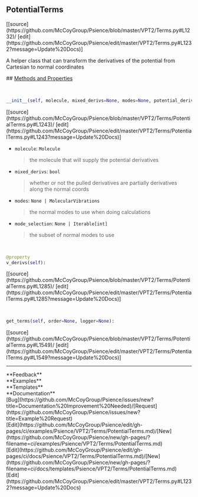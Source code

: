 ## <a id="Psience.VPT2.Terms.PotentialTerms">PotentialTerms</a> 

<div class="docs-source-link" markdown="1">
[[source](https://github.com/McCoyGroup/Psience/blob/master/VPT2/Terms.py#L1232)/
[edit](https://github.com/McCoyGroup/Psience/edit/master/VPT2/Terms.py#L1232?message=Update%20Docs)]
</div>

A helper class that can transform the derivatives of the potential from Cartesian to normal coordinates







<div class="collapsible-section">
 <div class="collapsible-section collapsible-section-header" markdown="1">
## <a class="collapse-link" data-toggle="collapse" href="#methods" markdown="1"> Methods and Properties</a> <a class="float-right" data-toggle="collapse" href="#methods"><i class="fa fa-chevron-down"></i></a>
 </div>
 <div class="collapsible-section collapsible-section-body collapse show" id="methods" markdown="1">
 
<a id="Psience.VPT2.Terms.PotentialTerms.__init__" class="docs-object-method">&nbsp;</a> 
```python
__init__(self, molecule, mixed_derivs=None, modes=None, potential_derivatives=None, mode_selection=None, logger=None, parallelizer=None, checkpointer=None, check_input_force_constants=True, allow_higher_potential_terms=False, hessian_tolerance=0.0001, grad_tolerance=0.0001, freq_tolerance=0.002, **opts): 
```
<div class="docs-source-link" markdown="1">
[[source](https://github.com/McCoyGroup/Psience/blob/master/VPT2/Terms/PotentialTerms.py#L1243)/
[edit](https://github.com/McCoyGroup/Psience/edit/master/VPT2/Terms/PotentialTerms.py#L1243?message=Update%20Docs)]
</div>

  - `molecule`: `Molecule`
    > the molecule that will supply the potential derivatives
  - `mixed_derivs`: `bool`
    > whether or not the pulled derivatives are partially derivatives along the normal coords
  - `modes`: `None | MolecularVibrations`
    > the normal modes to use when doing calculations
  - `mode_selection`: `None | Iterable[int]`
    > the subset of normal modes to use


<a id="Psience.VPT2.Terms.PotentialTerms.v_derivs" class="docs-object-method">&nbsp;</a> 
```python
@property
v_derivs(self): 
```
<div class="docs-source-link" markdown="1">
[[source](https://github.com/McCoyGroup/Psience/blob/master/VPT2/Terms/PotentialTerms.py#L1285)/
[edit](https://github.com/McCoyGroup/Psience/edit/master/VPT2/Terms/PotentialTerms.py#L1285?message=Update%20Docs)]
</div>


<a id="Psience.VPT2.Terms.PotentialTerms.get_terms" class="docs-object-method">&nbsp;</a> 
```python
get_terms(self, order=None, logger=None): 
```
<div class="docs-source-link" markdown="1">
[[source](https://github.com/McCoyGroup/Psience/blob/master/VPT2/Terms/PotentialTerms.py#L1549)/
[edit](https://github.com/McCoyGroup/Psience/edit/master/VPT2/Terms/PotentialTerms.py#L1549?message=Update%20Docs)]
</div>
 </div>
</div>












---


<div markdown="1" class="text-secondary">
<div class="container">
  <div class="row">
   <div class="col" markdown="1">
**Feedback**   
</div>
   <div class="col" markdown="1">
**Examples**   
</div>
   <div class="col" markdown="1">
**Templates**   
</div>
   <div class="col" markdown="1">
**Documentation**   
</div>
   <div class="col" markdown="1">
   
</div>
   <div class="col" markdown="1">
   
</div>
   <div class="col" markdown="1">
   
</div>
</div>
  <div class="row">
   <div class="col" markdown="1">
[Bug](https://github.com/McCoyGroup/Psience/issues/new?title=Documentation%20Improvement%20Needed)/[Request](https://github.com/McCoyGroup/Psience/issues/new?title=Example%20Request)   
</div>
   <div class="col" markdown="1">
[Edit](https://github.com/McCoyGroup/Psience/edit/gh-pages/ci/examples/Psience/VPT2/Terms/PotentialTerms.md)/[New](https://github.com/McCoyGroup/Psience/new/gh-pages/?filename=ci/examples/Psience/VPT2/Terms/PotentialTerms.md)   
</div>
   <div class="col" markdown="1">
[Edit](https://github.com/McCoyGroup/Psience/edit/gh-pages/ci/docs/Psience/VPT2/Terms/PotentialTerms.md)/[New](https://github.com/McCoyGroup/Psience/new/gh-pages/?filename=ci/docs/templates/Psience/VPT2/Terms/PotentialTerms.md)   
</div>
   <div class="col" markdown="1">
[Edit](https://github.com/McCoyGroup/Psience/edit/master/VPT2/Terms.py#L1232?message=Update%20Docs)   
</div>
   <div class="col" markdown="1">
   
</div>
   <div class="col" markdown="1">
   
</div>
   <div class="col" markdown="1">
   
</div>
</div>
</div>
</div>